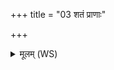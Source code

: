 +++
title = "03 शतं प्राणाः"

+++
<details><summary>मूलम् (WS)</summary>

शतं प्राणाः शतमपानाः शतं व्यानाः शतं समानाः ॥ ॥ ४ ॥
</details>